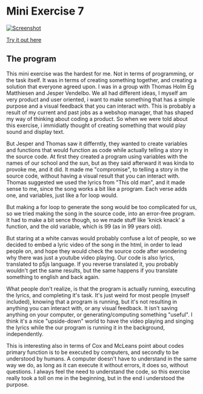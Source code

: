 # Mini Exercise 7
[![Screenshot](https://raw.githubusercontent.com/jduust/mini-ex/master/mini_ex7/screenshot.PNG)](https://rawgit.com/jduust/mini-ex/master/mini_ex7/index.html)

[Try it out here](https://rawgit.com/jduust/mini-ex/master/mini_ex7/index.html)

## The program
This mini exercise was the hardest for me. Not in terms of programming, or the task itself. It was in terms of creating something together, and creating a solution that everyone agreed upon. I was in a group with Thomas Holm Eg Matthiesen and Jesper Vendelbo.  We all had different ideas, I myself am very product and user oriented, i want to make something that has a simple purpose and a visual feedback that you can interact with. This is probably a result of my current and past jobs as a webshop manager, that has shaped my way of thinking about coding a product. So when we were told about this exercise, i immidiatly thought of creating something that would play sound and display text. 

But Jesper and Thomas saw it differntly, they wanted to create variables and functions that would function as code while actually telling a story in the source code. At first they created a program using variables with the names of our school and the sun, but as they said afterward it was kinda to provoke me, and it did. It made me "compromise", to telling a story in the source code, without having a visual result that you can interact with. Thomas suggested we used the lyrics from "This old man", and it made sense to me, since the song works a bit like a program. Each verse adds one, and variables, just like a for loop would. 

But making a for loop to generate the song would be too complicated for us, so we tried making the song in the source code, into an error-free program. It had to make a bit sence though, so we made stuff like 'knick knack' a function, and the old variable, which is 99 (as in 99 years old). 

But staring at a white canvas would probably confuse a lot of people, so we decided to embed a lyric video of the song in the html, in order to lead people on, and hope they would check the source code after wondering why there was just a youtube video playing. Our code is also lyrics, translated to p5js language. If you reverse translated it, you probably wouldn't get the same results, but the same happens if you translate something to english and back again.

What people don't realize, is that the program is actually running, executing the lyrics, and completing it's task. It's just weird for most people (myself included), knowing that a program is running, but it's not resulting in anything you can interact with, or any visual feedback. It isn't saving anything on your computer, or generating/computing something "useful". I think it's a nice "upside-down" world to have the video playing and singing the lyrics while the our program is running it in the background, independently. 

This is interesting also in terms of Cox and McLeans point about codes primary function is to be executed by computers, and secondly to be understood by humans. A computer doesn't have to understand in the same way we do, as long as it can execute it without errors, it does so, without questions. I always feel the need to understand the code, so this exercise really took a toll on me in the beginning, but in the end i understood the purpose.
